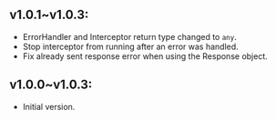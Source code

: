 ## v1.0.1~v1.0.3:

- ErrorHandler and Interceptor return type changed to `any`.
- Stop interceptor from running after an error was handled.
- Fix already sent response error when using the Response object.

## v1.0.0~v1.0.3:

- Initial version.
